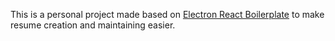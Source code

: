 This is a personal project made based on <a href='https://github.com/electron-react-boilerplate/electron-react-boilerplate'>Electron React Boilerplate</a> to make resume creation and maintaining easier.
